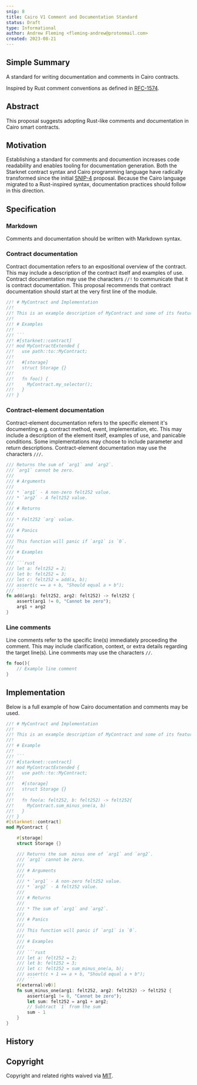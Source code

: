 ```yaml
---
snip: 8
title: Cairo V1 Comment and Documentation Standard
status: Draft
type: Informational
author: Andrew Fleming <fleming-andrew@protonmail.com>
created: 2023-08-21
---
```


## Simple Summary

A standard for writing documentation and comments in Cairo contracts.

Inspired by Rust comment conventions as defined in [RFC-1574](https://github.com/rust-lang/rfcs/commit/9b39f573ff9fc230de7388fb515bac0794fe2e36).

## Abstract

This proposal suggests adopting Rust-like comments and documentation in Cairo smart contracts.

## Motivation

Establishing a standard for comments and documention increases code readability and enables tooling for documentation generation.
Both the Starknet contract syntax and Cairo programming language have radically transformed since the initial [SNIP-4](snip-4.md) proposal.
Because the Cairo language migrated to a Rust-inspired syntax, documentation practices should follow in this direction.

## Specification

### Markdown

Comments and documentation should be written with Markdown syntax.

### Contract documentation

Contract documentation refers to an expositional overview of the contract.
This may include a description of the contract itself and examples of use.
Contract documentation may use the characters `//!` to communicate that it is contract documentation.
This proposal recommends that contract documentation should start at the very first line of the module.

```rust
//! # MyContract and Implementation
//!
//! This is an example description of MyContract and some of its features.
//!
//! # Examples
//!
//! ```
//! #[starknet::contract]
//! mod MyContractExtended {
//!   use path::to::MyContract;
//!
//!   #[storage]
//!   struct Storage {}
//!
//!   fn foo() {
//!     MyContract.my_selector();
//!   }
//! }
```

### Contract-element documentation

Contract-element documentation refers to the specific element it's documenting e.g. contract method, event, implementation, etc.
This may include a description of the element itself, examples of use, and panicable conditions.
Some implementations may choose to include parameter and return descriptions.
Contract-element documentation may use the characters `///`.

```rust
/// Returns the sum of `arg1` and `arg2`.
/// `arg1` cannot be zero.
///
/// # Arguments
///
/// * `arg1` - A non-zero felt252 value.
/// * `arg2` - A felt252 value.
///
/// # Returns
///
/// * Felt252 `arg` value.
///
/// # Panics
///
/// This function will panic if `arg1` is `0`.
///
/// # Examples
///
/// ```rust
/// let a: felt252 = 2;
/// let b: felt252 = 3;
/// let c: felt252 = add(a, b);
/// assert(c == a + b, "Should equal a + b");
/// ```
fn add(arg1: felt252, arg2: felt252) -> felt252 {
    assert(arg1 != 0, "Cannot be zero");
    arg1 + arg2
}
```

### Line comments

Line comments refer to the specific line(s) immediately proceeding the comment.
This may include clarification, context, or extra details regarding the target line(s).
Line comments may use the characters `//`.

```rust
fn foo(){
    // Example line comment
}
```

## Implementation

Below is a full example of how Cairo documentation and comments may be used.

```rust
//! # MyContract and Implementation
//!
//! This is an example description of MyContract and some of its features.
//!
//! # Example
//!
//! ```
//! #[starknet::contract]
//! mod MyContractExtended {
//!   use path::to::MyContract;
//!
//!   #[storage]
//!   struct Storage {}
//!
//!   fn foo(a: felt252, b: felt252) -> felt252{
//!     MyContract.sum_minus_one(a, b)
//!   }
//! }
#[starknet::contract]
mod MyContract {

    #[storage]
    struct Storage {}

    /// Returns the sum  minus one of `arg1` and `arg2`.
    /// `arg1` cannot be zero.
    ///
    /// # Arguments
    ///
    /// * `arg1` - A non-zero felt252 value.
    /// * `arg2` - A felt252 value.
    ///
    /// # Returns
    ///
    /// * The sum of `arg1` and `arg2`.
    ///
    /// # Panics
    ///
    /// This function will panic if `arg1` is `0`.
    ///
    /// # Examples
    ///
    /// ```rust
    /// let a: felt252 = 2;
    /// let b: felt252 = 3;
    /// let c: felt252 = sum_minus_one(a, b);
    /// assert(c + 1 == a + b, "Should equal a + b");
    /// ```
    #[external(v0)]
    fn sum_minus_one(arg1: felt252, arg2: felt252) -> felt252 {
        assert(arg1 != 0, "Cannot be zero");
        let sum: felt252 = arg1 + arg2;
        // Subtract `1` from the sum
        sum - 1
    }
}
```

## History

## Copyright

Copyright and related rights waived via [MIT](../LICENSE).

